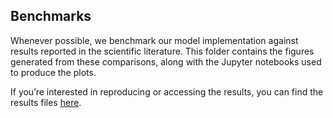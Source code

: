 Benchmarks
-----------

Whenever possible, we benchmark our model implementation against results reported in the scientific literature.
This folder contains the figures generated from these comparisons, along with the Jupyter notebooks used to produce the plots.

If you’re interested in reproducing or accessing the results, you can find the results files [here](https://drive.google.com/drive/folders/1tryFiXLySYgV7ivU5Uf8QOtaPm3GvatA?usp=sharing).
